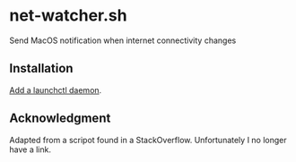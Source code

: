 # net-watcher.sh
Send MacOS notification when internet connectivity changes

## Installation
[Add a launchctl daemon](https://stackoverflow.com/a/13372744/844985).

## Acknowledgment

Adapted from a scripot found in a StackOverflow.  Unfortunately I no longer have a link.